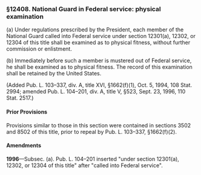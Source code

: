 ### §12408. National Guard in Federal service: physical examination ###

(a) Under regulations prescribed by the President, each member of the National Guard called into Federal service under section 12301(a), 12302, or 12304 of this title shall be examined as to physical fitness, without further commission or enlistment.

(b) Immediately before such a member is mustered out of Federal service, he shall be examined as to physical fitness. The record of this examination shall be retained by the United States.

(Added Pub. L. 103–337, div. A, title XVI, §1662(f)(1), Oct. 5, 1994, 108 Stat. 2994; amended Pub. L. 104–201, div. A, title V, §523, Sept. 23, 1996, 110 Stat. 2517.)

#### Prior Provisions ####

Provisions similar to those in this section were contained in sections 3502 and 8502 of this title, prior to repeal by Pub. L. 103–337, §1662(f)(2).

#### Amendments ####

**1996**—Subsec. (a). Pub. L. 104–201 inserted "under section 12301(a), 12302, or 12304 of this title" after "called into Federal service".